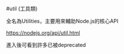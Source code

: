 #util (工具類)

全名為Utilities，主要用來輔助Node.js的核心API

https://nodejs.org/api/util.html

進入後可看到許多已被deprecated
